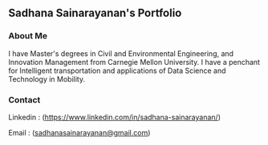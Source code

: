 ## Sadhana Sainarayanan's Portfolio

### About Me

I have Master's degrees in Civil and Environmental Engineering, and Innovation Management from Carnegie Mellon University. I have a penchant for Intelligent transportation and applications of Data Science and Technology in Mobility.

### Contact
Linkedin : (https://www.linkedin.com/in/sadhana-sainarayanan/) 

Email : (sadhanasainarayanan@gmail.com)

